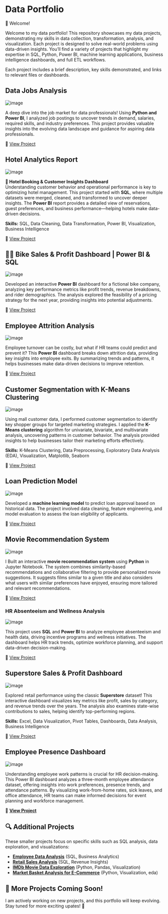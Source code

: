 #  Data Portfolio  

👋 Welcome!


Welcome to my data portfolio! This repository showcases my data projects, demonstrating my skills in data collection, transformation, analysis, and visualization. Each project is designed to solve real-world problems using data-driven insights. You’ll find a variety of projects that highlight my expertise in SQL, Python, Power BI, machine learning applications, business intelligence dashboards, and full ETL workflows.

Each project includes a brief description, key skills demonstrated, and links to relevant files or dashboards. 

## Data Jobs Analysis  

![image](images/job_market_analysis.png)

A deep dive into the job market for data professionals! Using **Python and Power BI**, I analyzed job postings to uncover trends in demand, salaries, required skills, and industry preferences.  This project provides valuable insights into the evolving data landscape and guidance for aspiring data professionals.

🔗 [View Project](https://github.com/clemsonexcel/Data-Jobs-Analysis) 


## Hotel Analytics Report

![image](images/hotel.jpg)

**🏨 Hotel Booking & Customer Insights Dashboard**  
Understanding customer behavior and operational performance is key to optimizing hotel management. This project started with **SQL**, where multiple datasets were merged, cleaned, and transformed to uncover deeper insights. The **Power BI** report provides a detailed view of reservations, guest preferences, and business performance—helping hotels make data-driven decisions.

**Skills:** SQL, Data Cleaning, Data Transformation, Power BI, Visualization, Business Intelligence

🔗 [View Project](https://github.com/clemsonexcel/Hotel-Reservation-)  



## 🚴‍♂️ Bike Sales & Profit Dashboard | Power BI & SQL

![image](images/bike.jpg)

Developed an interactive **Power BI** dashboard for a fictional bike company, analyzing key performance metrics like profit trends, revenue breakdowns, and rider demographics. The analysis explored the feasibility of a pricing strategy for the next year, providing insights into potential adjustments.  

🔗 [View Project](https://github.com/clemsonexcel/Dashboard-Projects/tree/main/Bike%20Share%20Analysis)  


## Employee Attrition Analysis

![image](images/hr_attrition.jpg)

Employee turnover can be costly, but what if HR teams could predict and prevent it? This **Power BI** dashboard breaks down attrition data, providing key insights into employee exits. By summarizing trends and patterns, it helps businesses make data-driven decisions to improve retention.  

🔗 [View Project](https://github.com/clemsonexcel/Dashboard-Projects/tree/main/Employee%20Attrition%20Analysis)  
 

## Customer Segmentation with K-Means Clustering

![image](images/segmentation.jpg)

Using mall customer data, I performed customer segmentation to identify key shopper groups for targeted marketing strategies. I applied the **K-Means clustering** algorithm for univariate, bivariate, and multivariate analysis, uncovering patterns in customer behavior. The analysis provided insights to help businesses tailor their marketing efforts effectively.

**Skills:** K-Means Clustering, Data Preprocessing, Exploratory Data Analysis (EDA), Visualization, Matplotlib, Seaborn

🔗 [View Project](https://github.com/clemsonexcel/Customer-Segmentation-Project)  


## Loan Prediction Model

![image](images/loan.jpg)

Developed a **machine learning model** to predict loan approval based on historical data. The project involved data cleaning, feature engineering, and model evaluation to assess the loan eligibility of applicants.

🔗 [View Project](https://github.com/clemsonexcel/Loan-Prediction)  


## Movie Recommendation System

![image](images/movie.jpg)

I Built an interactive **movie recommendation system** using **Python** in Jupyter Notebook. The system combines similarity-based recommendations and collaborative filtering to provide personalized movie suggestions. It suggests films similar to a given title and also considers what users with similar preferences have enjoyed, ensuring more tailored and relevant recommendations.

🔗 [View Project](https://github.com/clemsonexcel/Movie-Recommendation-System)  



### HR Absenteeism and Wellness Analysis

![image](images/hr_absent.jpg)

This project uses **SQL** and **Power BI** to analyze employee absenteeism and health data, driving incentive programs and wellness initiatives. The dashboard helps HR track trends, optimize workforce planning, and support data-driven decision-making.

🔗 [View Project](https://github.com/clemsonexcel/Dashboard-Projects/tree/main/Absenteeism%20%26%20Health%20Dashboard)  


## Superstore Sales & Profit Dashboard 

![image](images/superstore.jpg)

Explored retail performance using the classic **Superstore** dataset! This interactive dashboard visualizes key metrics like profit, sales by category, and revenue trends over the years. The analysis also examines state-wise contributions to sales, helping identify top-performing regions.

**Skills:** Excel, Data Visualization, Pivot Tables, Dashboards, Data Analysis, Business Intelligence

🔗 [View Project](https://github.com/clemsonexcel/Dashboard-Projects/tree/main/Superstore%20Dashoard)  


## Employee Presence Dashboard 

![image](images/presense.jpg)

Understanding employee work patterns is crucial for HR decision-making. This Power BI dashboard analyzes a three-month employee attendance dataset, offering insights into work preferences, presence trends, and attendance patterns. By visualizing work-from-home rates, sick leaves, and office attendance, HR teams can make informed decisions for event planning and workforce management.  

🔗 **[View Project](https://github.com/clemsonexcel/Dashboard-Projects/tree/main/Employee%20Presence%20Dashboard)**  




## 🔍 Additional Projects  
These smaller projects focus on specific skills such as SQL analysis, data exploration, and visualizations:  
- **[Employee Data Analysis](link-to-repo)** (SQL, Business Analytics)
- **[Retail Sales Analysis](link-to-repo)** (SQL, Revenue Insights)  
- **[IMDb Movie Data Exploration](link-to-repo)** (Python, Pandas, Visualization) 
- **[Market Basket Analysis for E-Commerce](link-to-repo)** (Python, Visualization, eda) 


## 📌 More Projects Coming Soon!  
I am actively working on new projects, and this portfolio will keep evolving. Stay tuned for more exciting upates! 🚀







